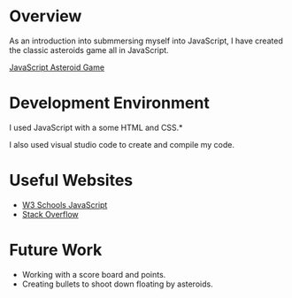 # Overview
As an introduction into submmersing myself into JavaScript, I have created the classic asteroids game all in JavaScript.


[JavaScript Asteroid Game]([https://youtube](https://www.youtube.com/watch?v=S76ycRB8o2g&ab_channel=jakesoulier))

# Development Environment

I used JavaScript with a some HTML and CSS.*

I also used visual studio code to create and compile my code.

# Useful Websites

* [W3 Schools JavaScript](https://www.w3schools.com/js/)
* [Stack Overflow](https://stackoverflow.com/)

# Future Work

* Working with a score board and points.
* Creating bullets to shoot down floating by asteroids.

